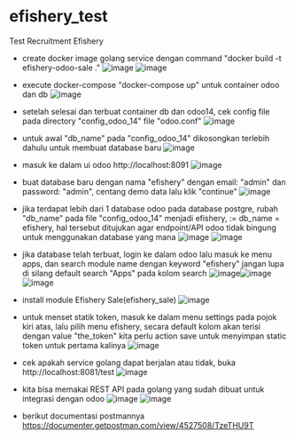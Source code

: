 # efishery_test
Test Recruitment Efishery

- create docker image golang service dengan command "docker build -t efishery-odoo-sale ."
![image](https://user-images.githubusercontent.com/40462921/121804472-c9dc6600-cc70-11eb-8dd5-6258089a5cc0.png)
![image](https://user-images.githubusercontent.com/40462921/121804484-d791eb80-cc70-11eb-9492-425cd48a4259.png)

- execute docker-compose "docker-compose up" untuk container odoo dan db
![image](https://user-images.githubusercontent.com/40462921/121787713-f8672c00-cbf1-11eb-8a60-758f3fc80365.png)

- setelah selesai dan terbuat container db dan odoo14, cek config file pada directory "config_odoo_14" file "odoo.conf"
![image](https://user-images.githubusercontent.com/40462921/121787478-6b6fa300-cbf0-11eb-9109-556e6f55dfe5.png)

- untuk awal "db_name" pada "config_odoo_14" dikosongkan terlebih dahulu untuk membuat database baru
![image](https://user-images.githubusercontent.com/40462921/121787497-83472700-cbf0-11eb-942f-f4fbcede6a68.png)

- masuk ke dalam ui odoo http://localhost:8091
![image](https://user-images.githubusercontent.com/40462921/121787509-9ce86e80-cbf0-11eb-9e96-e2528de61b9f.png)

- buat database baru dengan nama "efishery" dengan email: "admin" dan password: "admin", centang demo data lalu klik "continue"
![image](https://user-images.githubusercontent.com/40462921/121787523-b5f11f80-cbf0-11eb-97d8-40a0bd5c56c1.png)

- jika terdapat lebih dari 1 database odoo pada database postgre, rubah "db_name" pada file "config_odoo_14" menjadi efishery, := db_name = efishery, hal tersebut ditujukan agar endpoint/API odoo tidak bingung untuk menggunakan database yang mana
![image](https://user-images.githubusercontent.com/40462921/121787560-e8028180-cbf0-11eb-9036-f77708865880.png) ![image](https://user-images.githubusercontent.com/40462921/121787570-ff416f00-cbf0-11eb-9804-7bf0a4855fb6.png)

- jika database telah terbuat, login ke dalam odoo lalu masuk ke menu apps, dan search module name dengan keyword "efishery" jangan lupa di silang default search "Apps" pada kolom search
![image](https://user-images.githubusercontent.com/40462921/121787581-15e7c600-cbf1-11eb-857d-ce60320f2890.png)![image](https://user-images.githubusercontent.com/40462921/121787603-3021a400-cbf1-11eb-8d47-347f45e9a137.png)
![image](https://user-images.githubusercontent.com/40462921/121787612-44fe3780-cbf1-11eb-83b0-928543c7c0ca.png)

- install module Efishery Sale(efishery_sale)
![image](https://user-images.githubusercontent.com/40462921/121787644-6ced9b00-cbf1-11eb-811d-133cfd032a7b.png)

- untuk menset statik token, masuk ke dalam menu settings pada pojok kiri atas, lalu pilih menu efishery, secara default kolom akan terisi dengan value "the_token" kita perlu action save untuk menyimpan static token untuk pertama kalinya
![image](https://user-images.githubusercontent.com/40462921/121787662-8c84c380-cbf1-11eb-8df7-26c4b134062d.png)

- cek apakah service golang dapat berjalan atau tidak, buka http://localhost:8081/test
![image](https://user-images.githubusercontent.com/40462921/121804535-0c9e3e00-cc71-11eb-952f-7d292dd44f0f.png)

- kita bisa memakai REST API pada golang yang sudah dibuat untuk integrasi dengan odoo
![image](https://user-images.githubusercontent.com/40462921/121787699-cfdf3200-cbf1-11eb-9312-ad3b3e38fea5.png)
![image](https://user-images.githubusercontent.com/40462921/121787750-3cf2c780-cbf2-11eb-963f-13f539e08936.png)

- berikut documentasi postmannya https://documenter.getpostman.com/view/4527508/TzeTHU9T
